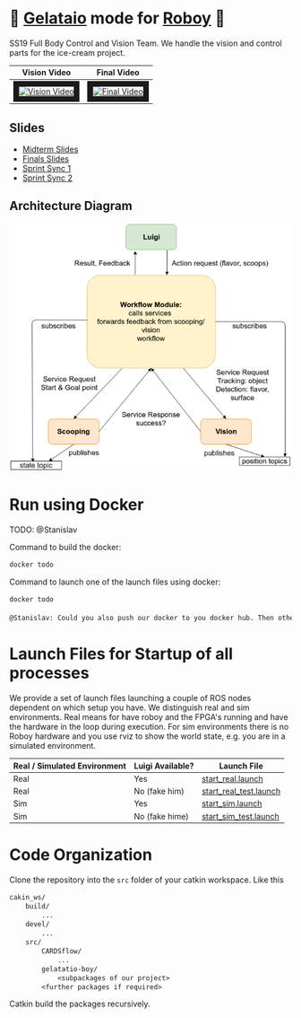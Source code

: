 # :ice_cream: [Gelataio](https://en.wiktionary.org/wiki/gelataio) mode for [Roboy](roboy.org) :ice_cream:

SS19 Full Body Control and Vision Team. We handle the vision and control parts for the ice-cream project.

| Vision Video | Final Video |
| ------------ | ----------- |
|<a href="http://www.youtube.com/watch?feature=player_embedded&v=DI6FIhWma3Y" target="_blank"><img src="http://img.youtube.com/vi/DI6FIhWma3Y/0.jpg" alt="Vision Video" width="240" height="180" border="10" /></a> | <a href="http://www.youtube.com/watch?feature=player_embedded&v=F1awb4STJ84&list=PL5VpohfE5RnEzUAK9cNsspMwvD0zZquJI&index=4" target="_blank"><img src="http://img.youtube.com/vi/F1awb4STJ84/0.jpg" alt="Final Video" width="240" height="180" border="10" /></a> |

## Slides
- [Midterm Slides](https://docs.google.com/presentation/d/1NewMwSdnp7RwAgcC_RcqNRAtOPzeC24GHkpUbu42Q8k/edit?usp=sharing)
- [Finals Slides](https://docs.google.com/presentation/d/1lT7aWF8S_64XrxOK5uWU9qckEqH8yqs6vt6CNHx1nYM/edit#slide=id.g3ecef60b9d_0_7)
- [Sprint Sync 1](https://docs.google.com/presentation/d/12Hat28XKuapki89IOibCmz_zspT1Y5xjBFHNrMO4YSE/edit#slide=id.g3ec4627452_0_202)
- [Sprint Sync 2](https://docs.google.com/presentation/d/1Jai6Dpnfc-tcUIdtP4Eqru7uiEwxb5YKbDpsJK-65wQ/edit#slide=id.g3ecef60b9d_0_7)

## Architecture Diagram

![Arch Diagram](doc/arch.png)

# Run using Docker

TODO: @Stanislav

Command to build the docker: 
```bash
docker todo
```

Command to launch one of the launch files using docker:
```bash
docker todo

@Stanislav: Could you also push our docker to you docker hub. Then others can simply pull it and do not need to create and compile the docker on their own. This will make it significantly faster and easier to use our repository. Already building our container takes more than 10 mins so we wouldn't pass the "try it out for the impatient".
```

# Launch Files for Startup of all processes

We provide a set of launch files launching a couple of ROS nodes dependent on which setup you have. We distinguish real and sim environments. Real means for have roboy and the FPGA's running and have the hardware in the loop during execution. For sim environments there is no Roboy hardware and you use rviz to show the world state, e.g. you are in a simulated environment.

| Real / Simulated Environment | Luigi Available? | Launch File |
| ---------------------------- | ---------------- | ----------- |
| Real | Yes | [start_real.launch](coordinator/launch/start_real.launch) |
| Real | No (fake him) | [start_real_test.launch](coordinator/launch/start_real_test.launch)|
| Sim | Yes | [start_sim.launch](coordinator/launch/start_sim.launch)|
| Sim | No (fake hime) | [start_sim_test.launch](coordinator/launch/start_sim_test.launch)|

# Code Organization

Clone the repository into the `src` folder of your catkin workspace. Like this
```
cakin_ws/
	build/
		...
	devel/
		...
	src/
		CARDSflow/
			...
		gelatatio-boy/
			<subpackages of our project>
		<further packages if required>
```

Catkin build the packages recursively.



